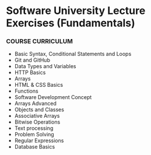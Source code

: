 # Software University Lecture Exercises (Fundamentals)

### COURSE CURRICULUM

- Basic Syntax, Conditional Statements and Loops
- Git and GitHub
- Data Types and Variables
- HTTP Basics
- Arrays
- HTML & CSS Basics
- Functions
- Software Development Concept
- Arrays Advanced
- Objects and Classes
- Associative Arrays
- Bitwise Operations
- Text processing
- Problem Solving
- Regular Expressions
- Database Basics
